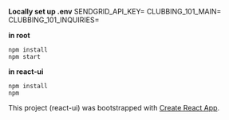 **Locally set up .env**
SENDGRID_API_KEY=
CLUBBING_101_MAIN=
CLUBBING_101_INQUIRIES=

**in root**

```
npm install
npm start
```

**in react-ui**

```
npm install
npm
```

This project (react-ui) was bootstrapped with [Create React App](https://github.com/facebook/create-react-app).